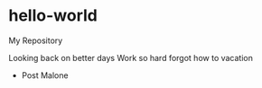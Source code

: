 # hello-world

My Repository

Looking back on better days
Work so hard forgot how to vacation

- Post Malone
